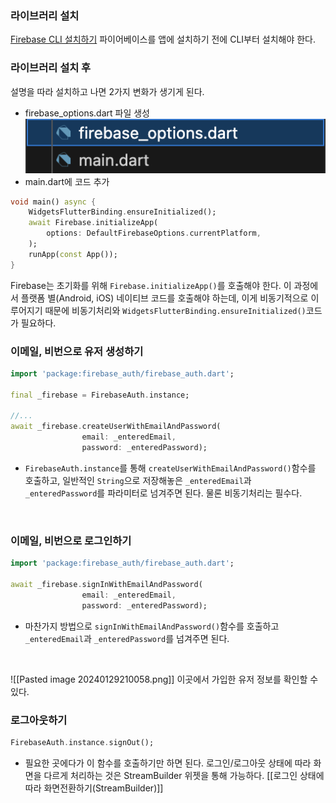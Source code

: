 ### 라이브러리 설치
[Firebase CLI 설치하기](https://firebase.google.com/docs/flutter/setup?platform=ios)
파이어베이스를 앱에 설치하기 전에 CLI부터 설치해야 한다.
<br>

### 라이브러리 설치 후
설명을 따라 설치하고 나면 2가지 변화가 생기게 된다.
- firebase_options.dart 파일 생성<br>
![이미지](/images/Pasted%20image%2020240128220156.png)<br>
- main.dart에 코드 추가
```dart
void main() async {
	WidgetsFlutterBinding.ensureInitialized();
	await Firebase.initializeApp(
		options: DefaultFirebaseOptions.currentPlatform,
	);
	runApp(const App());
}
```
Firebase는 초기화를 위해 `Firebase.initializeApp()`를 호출해야 한다. 이 과정에서 플랫폼 별(Android, iOS) 네이티브 코드를 호출해야 하는데, 이게 비동기적으로 이루어지기 때문에 비동기처리와 `WidgetsFlutterBinding.ensureInitialized()`코드가 필요하다. 
<br>
### 이메일, 비번으로 유저 생성하기
```dart
import 'package:firebase_auth/firebase_auth.dart';

final _firebase = FirebaseAuth.instance;

//...
await _firebase.createUserWithEmailAndPassword(
				email: _enteredEmail, 
				password: _enteredPassword);
```
- `FirebaseAuth.instance`를 통해 `createUserWithEmailAndPassword()`함수를 호출하고, 일반적인 `String`으로 저장해놓은 `_enteredEmail`과 `_enteredPassword`를 파라미터로 넘겨주면 된다. 물론 비동기처리는 필수다.
<br>

### 이메일, 비번으로 로그인하기
```dart
import 'package:firebase_auth/firebase_auth.dart';

await _firebase.signInWithEmailAndPassword(
				email: _enteredEmail, 
				password: _enteredPassword);
```
- 마찬가지 방법으로 `signInWithEmailAndPassword()`함수를 호출하고 `_enteredEmail`과 `_enteredPassword`를 넘겨주면 된다.
<br>

![[Pasted image 20240129210058.png]]
이곳에서 가입한 유저 정보를 확인할 수 있다.
<br>
### 로그아웃하기
```dart
FirebaseAuth.instance.signOut();
```
- 필요한 곳에다가 이 함수를 호출하기만 하면 된다. 로그인/로그아웃 상태에 따라 화면을 다르게 처리하는 것은 StreamBuilder 위젯을 통해 가능하다.
[[로그인 상태에 따라 화면전환하기(StreamBuilder)]]